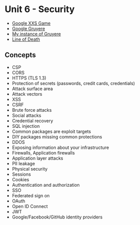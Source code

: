 # Unit 6 - Security

- [Google XXS Game](https://xss-game.appspot.com/)
- [Google Gruyere](https://google-gruyere.appspot.com/)
- [My instance of Gruyere](https://google-gruyere.appspot.com/558806010895635876755372717764601835277/)
- [Line of Death](https://textslashplain.com/2017/01/14/the-line-of-death/)

## Concepts

- CSP
- CORS
- HTTPS (TLS 1.3)
- Protection of secrets (passwords, credit cards, credentials)
- Attack surface area
- Attack vectors
- XSS
- CSRF
- Brute force attacks
- Social attacks
- Credential recovery
- SQL injection
- Common packages are exploit targets
- DIY packages missing common protections
- DDOS
- Exposing information about your infrastructure
- Firewalls, Application firewalls
- Application layer attacks
- PII leakage
- Physical security
- Sessions
- Cookies
- Authentication and authorization
- SSO
- Federated sign on
- OAuth
- Open ID Connect
- JWT
- Google/Facebook/GitHub identity providers
